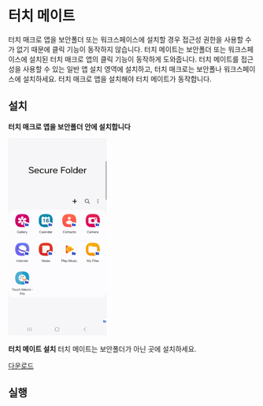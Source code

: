 # 터치 메이트
터치 매크로 앱을 보안폴더 또는 워크스페이스에 설치할 경우 접근성 권한을 사용할 수가 없기 때문에 클릭 기능이 동작하지 않습니다. 터치 메이트는 보안폴더 또는 워크스페이스에 설치된 터치 매크로 앱의 클릭 기능이 동작하게 도와줍니다. 터치 메이트를 접근성을 사용할 수 있는 일반 앱 설치 영역에 설치하고, 터치 매크로는 보안폴나 워크스페이스에 설치하세요. 터치 매크로 앱을 설치해야 터치 메이트가 동작합니다.

## 설치
**터치 매크로 앱을 보안폴더 안에 설치합니다**

<img src="assets/install_secure_folder.jpg" alt="Install tmc inside the secure folder" style="height: 400px; width:200px;"/>

**터치 메이트 설치**
터치 메이트는 보안폴더가 아닌 곳에 설치하세요.


[다운로드](apk/TouchMate_v1.0.0.apk)

## 실행

